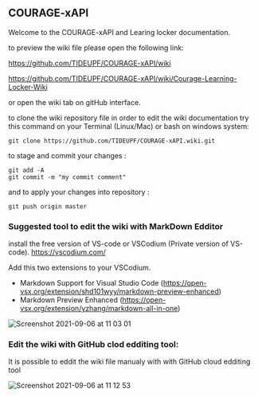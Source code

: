 ##  COURAGE-xAPI

Welcome to the COURAGE-xAPI and Learing locker documentation.

to preview the wiki file please open the following link:

https://github.com/TIDEUPF/COURAGE-xAPI/wiki

https://github.com/TIDEUPF/COURAGE-xAPI/wiki/Courage-Learning-Locker-Wiki


or open the wiki tab on gitHub interface.

to clone the wiki repository file in order to edit the wiki documentation try this command on your Terminal (Linux/Mac) or bash on windows system:

```
git clone https://github.com/TIDEUPF/COURAGE-xAPI.wiki.git
```

to stage and commit your changes :

```
git add -A
git commit -m "my commit comment"

```

and to apply your changes into repository :

```
git push origin master
```

### Suggested tool to edit the wiki with MarkDown Edditor

install the free version of VS-code or VSCodium (Private version of VS-code).
https://vscodium.com/

Add this two extensions to your VSCodium.

- Markdown Support for Visual Studio Code (https://open-vsx.org/extension/shd101wyy/markdown-preview-enhanced)
- Markdown Preview Enhanced (https://open-vsx.org/extension/yzhang/markdown-all-in-one)

![Screenshot 2021-09-06 at 11 03 01](https://user-images.githubusercontent.com/17232450/132191629-ebce1191-c063-4a28-ac17-5559cca92a8b.png)

### Edit the wiki with GitHub clod edditing tool: 

It is possible to eddit the wiki file manualy with with GitHub cloud edditing tool

![Screenshot 2021-09-06 at 11 12 53](https://user-images.githubusercontent.com/17232450/132192362-08f2c69d-0bb5-4782-9e5c-034d55fba3fb.png)



